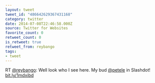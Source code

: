 ```yaml
---
layout: tweet
tweet_id: "486642629367431168"
category: twitter
date: 2014-07-08T22:46:58.000Z
source: Twitter for Websites
favorite_count: 0
retweet_count: 0
is_retweet: true
retweet_from: reybango
tags:
- tweet
---
```


RT [@reybango](https://twitter.com/@reybango): Well look who I see here. My bud [@petele](https://twitter.com/@petele) in Slashdot! [bit.ly/1mdxibd](http://bit.ly/1mdxibd)
